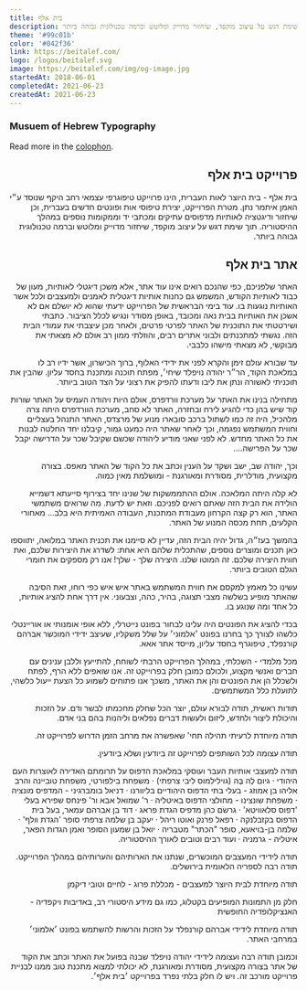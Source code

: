 ```yaml
---
title: בית אלף
description: בית אלף - בית היוצר לאות העברית, הינו פרוייקט טיפוגרפי עצמאי רחב היקף שנוסד ע״י האמן איתמר נתן. מטרת הפרוייקט, יצירת טיפוסי אות ופונטים חדשים בעברית, וכן שיחזור ודיגטציה לאותיות מדפוסים עתיקים ומכתבי יד וממקומות נוספים במהלך ההיסטוריה. תוך שימת דגש על עיצוב מוקפד, שיחזור מדוייק ומלוטש וברמה טכנולוגית גבוהה ביותר.
theme: '#99c01b'
color: '#042f36'
link: https://beitalef.com/
logo: /logos/beitalef.svg
image: https://beitalef.com/img/og-image.jpg
startedAt: 2018-06-01
completedAt: 2021-06-23
createdAt: 2021-06-23
---
```


### Musuem of Hebrew Typography

Read more in the [colophon](https://beitalef.com/%D7%94%D7%99%D7%A6%D7%99%D7%A8%D7%95%D7%AA/%D7%A7%D7%95%D7%9C%D7%95%D7%A4%D7%95%D7%A0%D7%98).

<div dir="rtl">

## פרוייקט בית אלף

בית אלף - בית היוצר לאות העברית, הינו פרוייקט טיפוגרפי עצמאי רחב היקף שנוסד ע״י האמן איתמר נתן. מטרת הפרוייקט, יצירת טיפוסי אות ופונטים חדשים בעברית, וכן שיחזור ודיגטציה לאותיות מדפוסים עתיקים ומכתבי יד וממקומות נוספים במהלך ההיסטוריה. תוך שימת דגש על עיצוב מוקפד, שיחזור מדוייק ומלוטש וברמה טכנולוגית גבוהה ביותר.

## אתר בית אלף

האתר שלפניכם, כפי שהנכם רואים אינו עוד אתר, אלא משכן דיגטלי לאותיות, מעון של כבוד לאותיות הקודש, המשמש גם כחנות אותיות דיגטלית לאמנים ולמעצבים ולכל אשר האותיות נוגעות בו. עוד בימי הבראשית של הפרוייקט ידעתי שהוא לא יושלם אם לא אשכן את האותיות בבית נאה ומכובד, באופן מסודר ונגיש לכלל הציבור. כתבתי ושירטטתי את התוכנית של האתר לפרטי פרטים, ולאחר מכן עיצבתי את עמודי הבית הזה. נגשתי למתכנתים ולבוני אתרים רבים, והוזלתי ממון רב אולם לא מצאתי את מבוקשי, לא מצאתי מישהו כלבבי.

עד שבורא עולם זימן והקרא לפני את ידידי האלוף, ברוך הכישרון, אשר ידיו רב לו במלאכת הקוד, הר״ר יהודה נויפלד שיחי׳, מפתח תוכנה ומתכנת בחסד עליון. שהבין את תוכניתי לאשורה ונתן את ליבו ודעתו להפיק את רצוני על הצד הטוב ביותר.

מתחילה בנינו את האתר על מערכת וורדפרס, אולם היות ויהודה העמיס על האתר שורות קוד שיש בהן כדי להגיע לירח ובחזרה, האתר לא סחב, מערכת הוורדפרס היתה צרה מלהכיל, היה זה כמו לשתול ברכב סובארו מנוע של מרצדס, האתר התנהל בעצליים וחווית המשתמש נפגמה, וכך לאחר שאתר היה כמעט גמור, קיבלנו יחד החלטה לבנות את כל האתר מחדש. לא לפני שאני מודיע ליהודה שכשם שקיבל שכר על הדרישה יקבל שכר על הפרישה....

וכך, יהודה שב, ישב ושקד על הענין וכתב את כל הקוד של האתר מאפס. בצורה מקצועית, מודלרית, מסודרת ומאורגנת - ומושלמת מאין כמוה.

לא קלה היתה המלאכה. אולם ההתממשקות של שנינו יחד בצירוף סייעתא דשמייא הולידה את הבית הזה שאתם רואים לפניכם. וזאת יש לדעת. מה שרואים משתמשי האתר, הוא רק קצה הקרחון מעבודת המתכנת, העבודה האמיתית היא בלב... מאחורי הקלעים, תחת מכסה המנוע של האתר.

בהמשך בעז״ה, גדול יהיה הבית הזה, עדיין לא סיימנו את תכנית האתר במלואה, יתווספו כאן תכנים ומוצרים נוספים, שהתכלית שלהם היא אחת: לשדרג את היצירות שלכם, ואת חווית היצירה שלכם. זה המוטו שלנו. היצירה שלך - שלך! אנו רק מספקים את חומרי הגלם הטובים ביותר.

עשינו כל מאמץ למקסם את חווית המשתמש באתר איש איש כפי רוחו, זאת הסיבה שהאתר מופיע בשלשה מצבי תצוגה, בהיר, כהה, וצבעוני. אין דרך אחת להציג אותיות, כל אחד ומה שנוגע בו.

בכדי להציג את הפונטים היה עלינו לבחור בפונט נייטרלי, ללא אופי אומנותי או אוריינטלי כלשהו לצורך כך בחרנו בפונט ׳אלמוני׳ על שלל משקליו, שעיצב ידידי המוכשר אברהם קורנפלד, טיפוגרף בחסד עליון, מייסד אתר אאא.

מכל מלמדי - השכלתי, במהלך הפרוייקט הרבתי לשוחח, להתייעץ וללבן ענינים עם חברים ואנשי מקצוע, ולכולם כמובן חלק בפרוייקט זה. אנו שואפים ללא הרף, לפתח ולשכלל הן את הפונטים והן את האתר, משכך אנו פתוחים לשמוע כל הצעת ייעול כלשהי, לתועלת כלל המשתמשים.

תודות
ראשית, תודה לבורא עולם, יוצר הכל שחלק מחכמתו לבשר ודם. על הזכות והיכולת ליצור ולחדש, ליזום ולעשות דברים נפלאים וליהנות בהם בני אדם.

תודה מיוחדת לרעיתי תהילה תחי' שאפשרה את מרחב הזמן הדרוש לפרוייקט זה.

תודה עצומה לכל השותפים לפרוייקט זה ביודעין ושלא ביודעין.

תודה למעצבי אותיות העבר ועוסקי במלאכת הדפוס על תרומתם האדירה לאוצרות העם היהודי · גיום לֶה בֶּה (גוילילמוס ליבי צרפתי) · משפחת בילפורטי, משפחת טוביינה והרב אליהו בן אמוזג - בעלי בתי הדפוס היהודיים בליוורנו · דניאל בומברגיני - המדפיס מונציה · משפחת שונצינו - מחולצי הדפוס באיטליה · ר' שמואל אבא ור' פינחס שפירא בעלי 'דפוס סלאוויטא' · גרשֹם כהן מדפיס הגדת פראג · דוד בן אברהם עמאר, בעל בית הדפוס בקזבלנקה · רפאל פרנק ואוטו ריהל · יעקב בן שלמה צרפתי סופר 'הגדת וולף' · שלמה בן-בויאעא, סופר "הכתר" מטבריה · יואל בן שמעון הסופר ואמן הגדות הפאר, איטליה - גרמניה · ועוד רבים וטובים לאורך ההיסטוריה.

תודה לידידי המעצבים המוכשרים, שנתנו את הארותיהם והערותיהם במהלך הפרוייקט. תודה רבה לספריה הלאומית בירושלים.

תודה מיוחדת לבית היוצר למעצבים - מכללת פרוג - לחיים וטובי דיקמן

חלק מן התמונות המופיעים בקטלוג, כמו גם מידע היסטורי רב, באדיבות ויקפדיה - האנציקלופדיה החופשית

תודה מיוחדת לידידי אברהם קורנפלד על הזכות והרשות להשתמש בפונט ׳אלמוני׳ במרחבי האתר.

וכמובן תודה רבה ועצומה לידידי יהודה נויפלד שבנה בפועל את האתר וכתב את הקוד של אתר בצורה מקצועית, מסודרת ומאורגנת, לא יכולתי למצוא מתכנת טוב ממנו לבניית פרוייקט מורכב זה. ויש לו חלק בלתי נפרד בפרוייקט ׳בית אלף׳.

</div>
